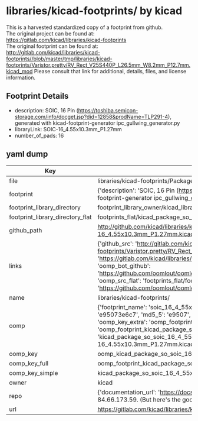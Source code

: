 # libraries/kicad-footprints/ by kicad  
This is a harvested standardized copy of a footprint from github.  
The original project can be found at:  
https://gitlab.com/kicad/libraries/kicad-footprints  
The original footprint can be found at:
http://gitlab.com/kicad/libraries/kicad-footprints//blob/master/tmp/libraries/kicad-footprints/Varistor.pretty/RV_Rect_V25S440P_L26.5mm_W8.2mm_P12.7mm.kicad_mod
Please consult that link for additional, details, files, and license information.  
## Footprint Details
* description: SOIC, 16 Pin (https://toshiba.semicon-storage.com/info/docget.jsp?did=12858&prodName=TLP291-4), generated with kicad-footprint-generator ipc_gullwing_generator.py  
* libraryLink: SOIC-16_4.55x10.3mm_P1.27mm  
* number_of_pads: 16  
## yaml dump  
| Key | Value |  
| --- | --- |  
| file | libraries/kicad-footprints/Package_SO.pretty/SOIC-16_4.55x10.3mm_P1.27mm.kicad_mod |  
| footprint | {'description': 'SOIC, 16 Pin (https://toshiba.semicon-storage.com/info/docget.jsp?did=12858&prodName=TLP291-4), generated with kicad-footprint-generator ipc_gullwing_generator.py', 'libraryLink': 'SOIC-16_4.55x10.3mm_P1.27mm', 'number_of_pads': 16} |  
| footprint_library_directory | footprint_library_owner/kicad_libraries/kicad-footprints/ |  
| footprint_library_directory_flat | footprints_flat/kicad_package_so_soic_16_4_55x10_3mm_p1_27mm/working |  
| github_path | http://github.com/kicad/libraries/kicad-footprints//blob/master/tmp/libraries/kicad-footprints/Package_SO.pretty/SOIC-16_4.55x10.3mm_P1.27mm.kicad_mod |  
| links | {'github_src': 'http://gitlab.com/kicad/libraries/kicad-footprints//blob/master/tmp/libraries/kicad-footprints/Varistor.pretty/RV_Rect_V25S440P_L26.5mm_W8.2mm_P12.7mm.kicad_mod', 'github_src_repo': 'https://gitlab.com/kicad/libraries/kicad-footprints', 'oomp_bot': 'footprints/kicad_package_so_soic_16_4_55x10_3mm_p1_27mm/working', 'oomp_bot_github': 'https://github.com/oomlout/oomlout_oomp_footprint_bot/tree/main/footprints/kicad_package_so_soic_16_4_55x10_3mm_p1_27mm/working', 'oomp_src_flat': 'footprints_flat/footprints_flat/kicad_package_so_soic_16_4_55x10_3mm_p1_27mm/working', 'oomp_src_flat_github': 'https://github.com/oomlout/oomlout_oomp_footprint_src/tree/main/footprints_flat/kicad_package_so_soic_16_4_55x10_3mm_p1_27mm/working'} |  
| name | libraries/kicad-footprints/ |  
| oomp | {'footprint_name': 'soic_16_4_55x10_3mm_p1_27mm', 'library_name': 'package_so', 'md5': 'e95073e6c7e651189c280482ee6573ef', 'md5_10': 'e95073e6c7', 'md5_5': 'e9507', 'md5_6': 'e95073', 'oomp_key': 'oomp_kicad_package_so_soic_16_4_55x10_3mm_p1_27mm', 'oomp_key_extra': 'oomp_footprint_kicad_package_so_soic_16_4_55x10_3mm_p1_27mm', 'oomp_key_full': 'oomp_footprint_kicad_package_so_soic_16_4_55x10_3mm_p1_27mm_e95073', 'oomp_key_simple': 'kicad_package_so_soic_16_4_55x10_3mm_p1_27mm', 'original_filename': 'libraries/kicad-footprints/Package_SO.pretty/SOIC-16_4.55x10.3mm_P1.27mm.kicad_mod', 'owner_name': 'kicad'} |  
| oomp_key | oomp_kicad_package_so_soic_16_4_55x10_3mm_p1_27mm |  
| oomp_key_full | oomp_footprint_kicad_package_so_soic_16_4_55x10_3mm_p1_27mm |  
| oomp_key_simple | kicad_package_so_soic_16_4_55x10_3mm_p1_27mm |  
| owner | kicad |  
| repo | {'documentation_url': 'https://docs.github.com/rest/overview/resources-in-the-rest-api#rate-limiting', 'message': "API rate limit exceeded for 84.66.173.59. (But here's the good news: Authenticated requests get a higher rate limit. Check out the documentation for more details.)"} |  
| url | https://gitlab.com/kicad/libraries/kicad-footprints |  

